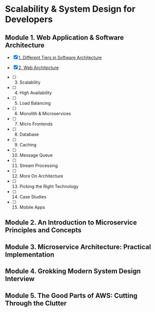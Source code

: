 # Scalability & System Design for Developers

## Module 1. Web Application & Software Architecture

- [x] [1. Different Tiers in Software Architecture](/module1/topic1/module1_topic1.md)

- [x] [2. Web Architecture](/module1/topic2/module1_topic2.md)

- [ ] 3. Scalability

- [ ] 4. High Availability

- [ ] 5. Load Balancing

- [ ] 6. Monolith & Microservices

- [ ] 7. Micro Frontends

- [ ] 8. Database

- [ ] 9. Caching

- [ ] 10. Message Queue

- [ ] 11. Stream Processing

- [ ] 12. More On Architecture

- [ ] 13. Picking the Right Technology

- [ ] 14. Case Studies

- [ ] 15. Mobile Apps


## Module 2. An Introduction to Microservice Principles and Concepts

## Module 3. Microservice Architecture: Practical Implementation

## Module 4. Grokking Modern System Design Interview

## Module 5. The Good Parts of AWS: Cutting Through the Clutter